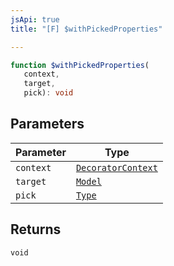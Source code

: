 ```yaml
---
jsApi: true
title: "[F] $withPickedProperties"

---
```

```ts
function $withPickedProperties(
   context, 
   target, 
   pick): void
```

## Parameters

| Parameter | Type |
| ------ | ------ |
| `context` | [`DecoratorContext`](../interfaces/DecoratorContext.md) |
| `target` | [`Model`](../interfaces/Model.md) |
| `pick` | [`Type`](../type-aliases/Type.md) |

## Returns

`void`
